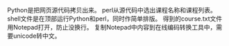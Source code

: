 Python是把网页源代码拷贝出来。
perl从源代码中选出课程名称和课程列表。
shell文件是在顶部运行Python和perl，同时作简单排版。
得到的course.txt文件用Notepad打开，防止没换行。
复制Notepad中内容到在线编码转换工具中，需要unicode转中文。
